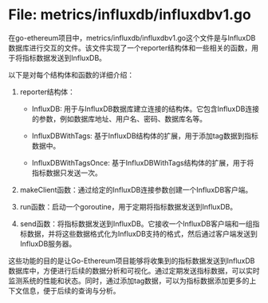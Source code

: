 # File: metrics/influxdb/influxdbv1.go

在go-ethereum项目中，metrics/influxdb/influxdbv1.go这个文件是与InfluxDB数据库进行交互的文件。该文件实现了一个reporter结构体和一些相关的函数，用于将指标数据发送到InfluxDB。

以下是对每个结构体和函数的详细介绍：

1. reporter结构体：

   - InfluxDB: 用于与InfluxDB数据库建立连接的结构体。它包含InfluxDB连接的参数，例如数据库地址、用户名、密码、数据库名等。

   - InfluxDBWithTags: 基于InfluxDB结构体的扩展，用于添加tag数据到指标数据中。

   - InfluxDBWithTagsOnce: 基于InfluxDBWithTags结构体的扩展，用于将指标数据只发送一次。

2. makeClient函数：通过给定的InfluxDB连接参数创建一个InfluxDB客户端。

3. run函数：启动一个goroutine，用于定期将指标数据发送到InfluxDB。

4. send函数：将指标数据发送到InfluxDB。它接收一个InfluxDB客户端和一组指标数据，并将这些数据格式化为InfluxDB支持的格式，然后通过客户端发送到InfluxDB服务器。

这些功能的目的是让Go-Ethereum项目能够将收集到的指标数据发送到InfluxDB数据库中，方便进行后续的数据分析和可视化。通过定期发送指标数据，可以实时监测系统的性能和状态。同时，通过添加tag数据，可以为指标数据添加更多的上下文信息，便于后续的查询与分析。

